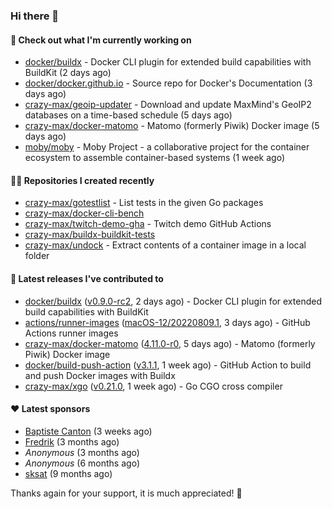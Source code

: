 ### Hi there 👋

#### 👷 Check out what I'm currently working on

- [docker/buildx](https://github.com/docker/buildx) - Docker CLI plugin for extended build capabilities with BuildKit (2 days ago)
- [docker/docker.github.io](https://github.com/docker/docker.github.io) - Source repo for Docker&#39;s Documentation (3 days ago)
- [crazy-max/geoip-updater](https://github.com/crazy-max/geoip-updater) - Download and update MaxMind&#39;s GeoIP2 databases on a time-based schedule (5 days ago)
- [crazy-max/docker-matomo](https://github.com/crazy-max/docker-matomo) - Matomo (formerly Piwik) Docker image (5 days ago)
- [moby/moby](https://github.com/moby/moby) - Moby Project - a collaborative project for the container ecosystem to assemble container-based systems (1 week ago)

#### 👨‍💻 Repositories I created recently

- [crazy-max/gotestlist](https://github.com/crazy-max/gotestlist) - List tests in the given Go packages
- [crazy-max/docker-cli-bench](https://github.com/crazy-max/docker-cli-bench)
- [crazy-max/twitch-demo-gha](https://github.com/crazy-max/twitch-demo-gha) - Twitch demo GitHub Actions
- [crazy-max/buildx-buildkit-tests](https://github.com/crazy-max/buildx-buildkit-tests)
- [crazy-max/undock](https://github.com/crazy-max/undock) - Extract contents of a container image in a local folder

#### 🚀 Latest releases I've contributed to

- [docker/buildx](https://github.com/docker/buildx) ([v0.9.0-rc2](https://github.com/docker/buildx/releases/tag/v0.9.0-rc2), 2 days ago) - Docker CLI plugin for extended build capabilities with BuildKit
- [actions/runner-images](https://github.com/actions/runner-images) ([macOS-12/20220809.1](https://github.com/actions/runner-images/releases/tag/macOS-12%2F20220809.1), 3 days ago) - GitHub Actions runner images
- [crazy-max/docker-matomo](https://github.com/crazy-max/docker-matomo) ([4.11.0-r0](https://github.com/crazy-max/docker-matomo/releases/tag/4.11.0-r0), 5 days ago) - Matomo (formerly Piwik) Docker image
- [docker/build-push-action](https://github.com/docker/build-push-action) ([v3.1.1](https://github.com/docker/build-push-action/releases/tag/v3.1.1), 1 week ago) - GitHub Action to build and push Docker images with Buildx
- [crazy-max/xgo](https://github.com/crazy-max/xgo) ([v0.21.0](https://github.com/crazy-max/xgo/releases/tag/v0.21.0), 1 week ago) - Go CGO cross compiler

#### ❤️ Latest sponsors
- [Baptiste Canton](https://github.com/batmac) (3 weeks ago)
- [Fredrik](https://github.com/fredrikscode) (3 months ago)
- _Anonymous_ (3 months ago)
- _Anonymous_ (6 months ago)
- [sksat](https://github.com/sksat) (9 months ago)

Thanks again for your support, it is much appreciated! 🙏
